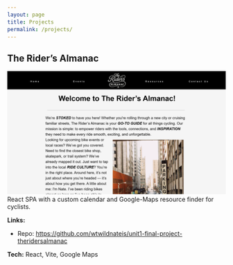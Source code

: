 ```yaml
---
layout: page
title: Projects
permalink: /projects/
---
```


## The Rider’s Almanac
![Rider’s Almanac](/assets/img/TRA.png)
React SPA with a custom calendar and Google-Maps resource finder for cyclists.

**Links:**  
- Repo: https://github.com/wtwildnateis/unit1-final-project-theridersalmanac

**Tech:** React, Vite, Google Maps